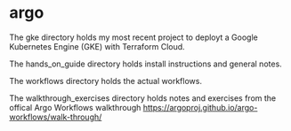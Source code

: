 # argo

The gke directory holds my most recent project to deployt a Google Kubernetes Engine (GKE) with Terraform Cloud.

The hands_on_guide directory holds install instructions and general notes.

The workflows directory holds the actual workflows.

The walkthrough_exercises directory holds notes and exercises from the offical Argo Workflows walkthrough https://argoproj.github.io/argo-workflows/walk-through/
